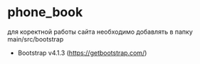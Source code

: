 # phone_book
для коректной работы сайта необходимо добавлять в папку
main/src/bootstrap
* Bootstrap v4.1.3 (https://getbootstrap.com/)
